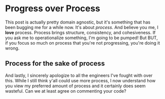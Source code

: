 # Progress over Process

This post is actually pretty domain agnostic, but it's something that has been bugging me for a while now. It's about _process_. And believe you me, I **love** process. Process brings structure, consistency, and cohesiveness. If you ask me to operationalize something, I'm going to be pumped! But BUT, if you focus so much on process that you're not progressing, you're doing it wrong.

## Process for the sake of process



And lastly, I sincerely apologize to all the engineers I've fought with over this. While I still think y'all could use more process, I now understand how you view my preferred amount of process and it certainly does seem wasteful. Can we at least agree on commenting your code?
